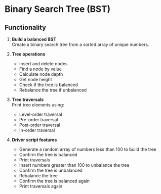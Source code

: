 # Binary Search Tree (BST) 

## Functionality

1. **Build a balanced BST**  
   Create a binary search tree from a sorted array of unique numbers.

2. **Tree operations**  
   - Insert and delete nodes  
   - Find a node by value  
   - Calculate node depth  
   - Get node height  
   - Check if the tree is balanced  
   - Rebalance the tree if unbalanced

3. **Tree traversals**  
   Print tree elements using:  
   - Level-order traversal  
   - Pre-order traversal  
   - Post-order traversal  
   - In-order traversal

4. **Driver script features**  
   - Generate a random array of numbers less than 100 to build the tree  
   - Confirm the tree is balanced  
   - Print traversals  
   - Insert numbers greater than 100 to unbalance the tree  
   - Confirm the tree is unbalanced  
   - Rebalance the tree  
   - Confirm the tree is balanced again  
   - Print traversals again

